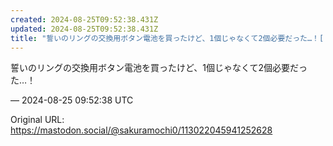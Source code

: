 ```yaml
---
created: 2024-08-25T09:52:38.431Z
updated: 2024-08-25T09:52:38.431Z
title: "誓いのリングの交換用ボタン電池を買ったけど、1個じゃなくて2個必要だった…！[...]"
---
```


<p>誓いのリングの交換用ボタン電池を買ったけど、1個じゃなくて2個必要だった…！</p>

&mdash; 2024-08-25 09:52:38 UTC

Original URL: https://mastodon.social/@sakuramochi0/113022045941252628
